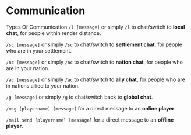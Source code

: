 # Communication

Types Of Communication `/l [message]` or simply `/l` to chat/switch to **local chat**, for people within render distance.

`/sc [message]` or simply `/sc` to chat/switch to **settlement chat**, for people who are in your settlement.

`/nc [message]` or simply `/nc` to chat/switch to **nation chat**, for people who are in your nation.

`/ac [message]` or simply `/ac` to chat/switch to **ally chat**, for people who are in nations allied to your nation.

`/g [message]` or simply `/g` to chat/switch back to **global chat**.

`/msg [playername] [message]` for a direct message to an **online player**.

`/mail send [playername] [message]` for a direct message to an **offline player**.

